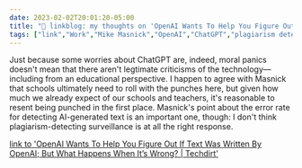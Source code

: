 ---date: 2023-02-02T20:01:20-05:00title: "🔗 linkblog: my thoughts on 'OpenAI Wants To Help You Figure Out If Text Was Written By OpenAI; But What Happens When It’s Wrong? | Techdirt'"tags: ["link","Work","Mike Masnick","OpenAI","ChatGPT","plagiarism detection","surveillance","assessment"]---Just because some worries about ChatGPT are, indeed, moral panics doesn't mean that there aren't legtimate criticisms of the technology—including from an educational perspective. I happen to agree with Masnick that schools ultimately need to roll with the punches here, but given how much we already expect of our schools and teachers, it's reasonable to resent being punched in the first place. Masnick's point about the error rate for detecting AI-generated text is an important one, though: I don't think plagiarism-detecting surveillance is at all the right response.   [link to 'OpenAI Wants To Help You Figure Out If Text Was Written By OpenAI; But What Happens When It’s Wrong? | Techdirt'](https://www.techdirt.com/2023/02/02/openai-wants-to-help-you-figure-out-if-text-was-written-by-openai-but-what-happens-when-its-wrong/)
